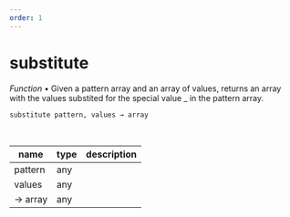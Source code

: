 ```yaml
---
order: 1
---
```

# substitute

_Function_ &bull; Given a pattern array and an array of values, returns an array with the values substited for the special value \_ in the pattern array.

<pre><code>substitute pattern, values &rarr; array</code></pre>
<br>

| name | type | description |
|------|------|-------------|
|pattern|any||
|values|any||
|&rarr; array|any||



